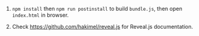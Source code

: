 1. `npm install` then `npm run postinstall` to build `bundle.js`, then
   open `index.html` in browser.

2. Check https://github.com/hakimel/reveal.js for Reveal.js
   documentation.
